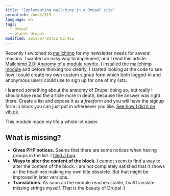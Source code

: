 ```yaml
---
title: "Implementing mailchimp in a Drupal site"
permalink: /node/319
language: en
tags:
  - drupal
  - planet drupal
modified: 2011-07-03T22:02:45Z
---
```


Recently I switched to [mailchimp](http://mailchimp.com) for my newsletter needs for several reasons. I wanted an easy way to implement, and I read this article: [Mailchimp 2.0: Anatomy of a module rewrite](http://thinkshout.com/blog/2011/06/lev/mailchimp-20-anatomy-drupal-module-rewrite). I installed the [mailchimp module](http://drupal.org/project/mailchimp) and before thinking too clearly, I started looking at the code to see how I could create my own custom signup form which both logged-in and anonymous users could use to sign up for one of my lists.

I learned something about the anatomy of Drupal doing so, but really I should have read the article more in depth, because the answer was right there. Create a list and expose it as a _freeform_ and you will have the signup form in block you can just put in whereever you like. [See how I did it on vih.dk](http://vih.dk/nyhedsbrev).

This module made my life a whole lot easier.

What is missing?
----------------

- **Gives PHP notices.** Seems that there are some notices when having groups in the list. I [filed a bug](http://drupal.org/node/1208052).
- **Ways to alter the content of the block.** I cannot seem to find a way to alter the content of the block. I am not completely satisfied that it shows all the headlines making my own title obsolete. But that might be improved in later versions.
- **Translations.** As soon as the module reaches stable, I will translate missing strings myself. That is the beauty of Drupal :)
